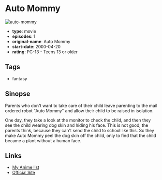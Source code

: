 # Auto Mommy

![auto-mommy](https://cdn.myanimelist.net/images/anime/3/18636.jpg)

-   **type**: movie
-   **episodes**: 1
-   **original-name**: Auto Mommy
-   **start-date**: 2000-04-20
-   **rating**: PG-13 - Teens 13 or older

## Tags

-   fantasy

## Sinopse

Parents who don't want to take care of their child leave parenting to the mail ordered robot "Auto Mommy" and allow their child to be raised in isolation.

One day, they take a look at the monitor to check the child, and then they see the child wearing dog skin and hiding his face. This is not good, the parents think, because they can't send the child to school like this. So they make Auto Mommy peel the dog skin off the child, only to find that the child became a plant without a human face.

## Links

-   [My Anime list](https://myanimelist.net/anime/7715/Auto_Mommy)
-   [Official Site](http://park11.wakwak.com/~sovat/e_j_common/sovat_works/auto_mommy/e_works_auto_mommy.html)
